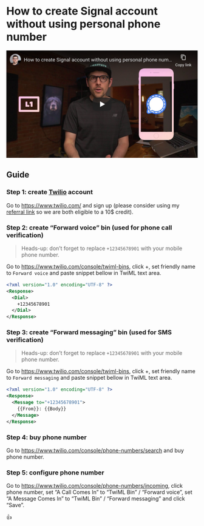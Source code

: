 <!--
Title: How to create Signal account without using personal phone number
Description: Learn how to create Signal account without using personal phone number.
Author: Sun Knudsen <https://github.com/sunknudsen>
Contributors: Sun Knudsen <https://github.com/sunknudsen>
Reviewers:
Publication date: 2020-06-04T00:00:00.000Z
Listed: true
-->

# How to create Signal account without using personal phone number

[![How to create Signal account without using personal phone number](how-to-create-signal-account-without-using-personal-phone-number.png)](https://www.youtube.com/watch?v=b9aMJZjZ4pw "How to create Signal account without using personal phone number")

## Guide

### Step 1: create [Twilio](https://www.twilio.com/) account

Go to https://www.twilio.com/ and sign up (please consider using my [referral link](www.twilio.com/referral/EwWmgH) so we are both eligible to a 10$ credit).

### Step 2: create “Forward voice” bin (used for phone call verification)

> Heads-up: don’t forget to replace `+12345678901` with your mobile phone number.

Go to https://www.twilio.com/console/twiml-bins, click +, set friendly name to `Forward voice` and paste snippet bellow in TwiML text area.

```xml
<?xml version="1.0" encoding="UTF-8" ?>
<Response>
  <Dial>
    +12345678901
  </Dial>
</Response>
```

### Step 3: create “Forward messaging” bin (used for SMS verification)

> Heads-up: don’t forget to replace `+12345678901` with your mobile phone number.

Go to https://www.twilio.com/console/twiml-bins, click +, set friendly name to `Forward messaging` and paste snippet bellow in TwiML text area.

```xml
<?xml version="1.0" encoding="UTF-8" ?>
<Response>
  <Message to="+12345678901">
    {{From}}: {{Body}}
  </Message>
</Response>
```

### Step 4: buy phone number

Go to https://www.twilio.com/console/phone-numbers/search and buy phone number.

### Step 5: configure phone number

Go to https://www.twilio.com/console/phone-numbers/incoming, click phone number, set “A Call Comes In” to “TwiML Bin” / “Forward voice”, set “A Message Comes In” to “TwiML Bin” / “Forward messaging” and click “Save”.

👍
